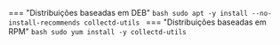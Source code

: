 === "Distribuições baseadas em DEB"
    ```bash
    sudo apt -y install --no-install-recommends collectd-utils
    ```
=== "Distribuições baseadas em RPM"
    ```bash
    sudo yum install -y collectd-utils
    ```
